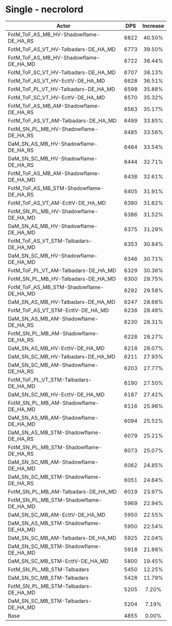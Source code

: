 # Single - necrolord
| Actor | DPS | Increase |
|---|:---:|:---:|
|FotM_ToF_AS_MB_HV-Shadowflame-DE_HA_RS|6822|40.50%|
|FotM_ToF_AS_VT_HV-Talbadars-DE_HA_MD|6773|39.50%|
|FotM_ToF_AS_MB_HV-Shadowflame-DE_HA_MD|6722|38.44%|
|FotM_ToF_SC_VT_HV-Talbadars-DE_HA_MD|6707|38.13%|
|FotM_ToF_AS_VT_HV-EcttV-DE_HA_MD|6628|36.51%|
|FotM_ToF_PL_VT_HV-Talbadars-DE_HA_MD|6598|35.88%|
|FotM_ToF_SC_VT_HV-EcttV-DE_HA_MD|6570|35.32%|
|FotM_ToF_AS_MB_AM-Shadowflame-DE_HA_RS|6563|35.17%|
|FotM_ToF_AS_VT_AM-Talbadars-DE_HA_MD|6499|33.85%|
|FotM_SN_PL_MB_HV-Shadowflame-DE_HA_RS|6485|33.56%|
|DaM_SN_AS_MB_HV-Shadowflame-DE_HA_RS|6484|33.54%|
|DaM_SN_SC_MB_HV-Shadowflame-DE_HA_RS|6444|32.71%|
|FotM_ToF_AS_MB_AM-Shadowflame-DE_HA_MD|6438|32.61%|
|FotM_ToF_AS_MB_STM-Shadowflame-DE_HA_RS|6405|31.91%|
|FotM_ToF_AS_VT_AM-EcttV-DE_HA_MD|6390|31.62%|
|FotM_SN_PL_MB_HV-Shadowflame-DE_HA_MD|6386|31.52%|
|DaM_SN_AS_MB_HV-Shadowflame-DE_HA_MD|6375|31.29%|
|FotM_ToF_AS_VT_STM-Talbadars-DE_HA_MD|6353|30.84%|
|DaM_SN_SC_MB_HV-Shadowflame-DE_HA_MD|6346|30.71%|
|FotM_ToF_PL_VT_AM-Talbadars-DE_HA_MD|6329|30.36%|
|FotM_SN_PL_MB_HV-Talbadars-DE_HA_MD|6300|29.75%|
|FotM_ToF_AS_MB_STM-Shadowflame-DE_HA_MD|6292|29.58%|
|DaM_SN_AS_MB_HV-Talbadars-DE_HA_MD|6247|28.66%|
|FotM_ToF_AS_VT_STM-EcttV-DE_HA_MD|6238|28.48%|
|DaM_SN_AS_MB_AM-Shadowflame-DE_HA_RS|6230|28.31%|
|FotM_SN_PL_MB_AM-Shadowflame-DE_HA_RS|6228|28.27%|
|DaM_SN_AS_MB_HV-EcttV-DE_HA_MD|6218|28.07%|
|DaM_SN_SC_MB_HV-Talbadars-DE_HA_MD|6211|27.93%|
|DaM_SN_SC_MB_AM-Shadowflame-DE_HA_RS|6203|27.77%|
|FotM_ToF_PL_VT_STM-Talbadars-DE_HA_MD|6190|27.50%|
|DaM_SN_SC_MB_HV-EcttV-DE_HA_MD|6187|27.42%|
|FotM_SN_PL_MB_AM-Shadowflame-DE_HA_MD|6116|25.96%|
|DaM_SN_AS_MB_AM-Shadowflame-DE_HA_MD|6094|25.52%|
|DaM_SN_AS_MB_STM-Shadowflame-DE_HA_RS|6079|25.21%|
|FotM_SN_PL_MB_STM-Shadowflame-DE_HA_RS|6073|25.07%|
|DaM_SN_SC_MB_AM-Shadowflame-DE_HA_MD|6062|24.85%|
|DaM_SN_SC_MB_STM-Shadowflame-DE_HA_RS|6051|24.64%|
|FotM_SN_PL_MB_AM-Talbadars-DE_HA_MD|6019|23.97%|
|FotM_SN_PL_MB_STM-Shadowflame-DE_HA_MD|5969|22.94%|
|DaM_SN_SC_MB_AM-EcttV-DE_HA_MD|5950|22.55%|
|DaM_SN_AS_MB_STM-Shadowflame-DE_HA_MD|5950|22.54%|
|DaM_SN_SC_MB_AM-Talbadars-DE_HA_MD|5925|22.04%|
|DaM_SN_SC_MB_STM-Shadowflame-DE_HA_MD|5918|21.88%|
|DaM_SN_SC_MB_STM-EcttV-DE_HA_MD|5800|19.45%|
|FotM_SN_PL_MB_STM-Talbadars|5450|12.25%|
|DaM_SN_SC_MB_STM-Talbadars|5428|11.79%|
|FotM_SN_PL_MB_STM-Talbadars-DE_HA_MD|5205|7.20%|
|DaM_SN_SC_MB_STM-Talbadars-DE_HA_MD|5204|7.19%|
|Base|4855|0.00%|
